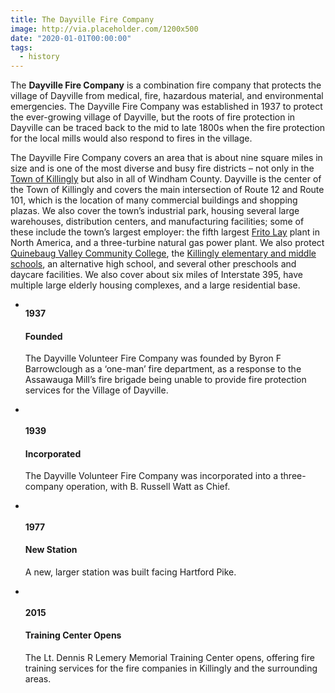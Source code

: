```yaml
---
title: The Dayville Fire Company
image: http://via.placeholder.com/1200x500
date: "2020-01-01T00:00:00"
tags:
  - history
---
```

The **Dayville Fire Company** is a combination fire company that protects the village of Dayville from medical, fire, hazardous material, and environmental emergencies. The Dayville Fire Company was established in 1937 to protect the ever-growing village of Dayville, but the roots of fire protection in Dayville can be traced back to the mid to late 1800s when the fire protection for the local mills would also respond to fires in the village.

<!-- more -->

The Dayville Fire Company covers an area that is about nine square miles in size and is one of the most diverse and busy fire districts – not only in the <a href="https://www.killingly.org/">Town of Killingly</a> but also in all of Windham County. Dayville is the center of the Town of Killingly and covers the main intersection of Route 12 and Route 101, which is the location of many commercial buildings and shopping plazas. We also cover the town’s industrial park, housing several large warehouses, distribution centers, and manufacturing facilities; some of these include the town’s largest employer: the fifth largest <a href="https://www.fritolay.com/">Frito Lay</a> plant in North America, and a three-turbine natural gas power plant. We also protect <a href="https://qvcc.edu/">Quinebaug Valley Community College</a>, the <a href="https://www.killinglyschools.org/">Killingly elementary and middle schools</a>, an alternative high school, and several other preschools and daycare facilities. We also cover about six miles of Interstate 395, have multiple large elderly housing complexes, and a large residential base.

<!-- more -->

<div class="container text-center">
  <div class="row">
    <div class="col-lg-12">
      <!-- <h3 class="text-center">Timeline Title</h3>
      <p>
        Lorem ipsum dolor sit amet, consectetur adipisicing elit, sed do eiusmod tempor incididunt ut labore et dolore magna aliqua. Ut enim ad minim veniam, quis nostrud exercitation ullamco laboris nisi ut aliquip ex ea commodo consequat. Duis aute irure dolor in reprehenderit in voluptate velit esse cillum dolore eu fugiat nulla pariatur. Excepteur sint occaecat cupidatat non proident, sunt in culpa qui officia deserunt mollit anim id est laborum.
      </p> -->
      <ul class="timeline">
        <li>
          <div class="timeline-image">
            <img class="img-fluid" src="https://dayvillefire.org/img/about/prym.jpg#thumbnail" alt="">
          </div>
          <div class="timeline-panel">
            <div class="timeline-heading">
              <h4 style="margin-top: 0;">1937</h4>
              <h4 class="subheading">Founded</h4>
            </div>
            <div class="timeline-body">
              <p class="text-muted">
                The Dayville Volunteer Fire Company was founded by Byron F Barrowclough as a ‘one-man’ fire department, as a response to the Assawauga Mill’s fire brigade being unable to provide fire protection services for the Village of Dayville.
              </p>
            </div>
          </div>
          <div class="line"></div>
        </li>
        <li class="timeline-inverted">
          <div class="timeline-image">
            <img class="img-fluid" src="https://dayvillefire.org/img/about/prym.jpg#thumbnail" alt="">
          </div>
          <div class="timeline-panel">
            <div class="timeline-heading">
              <h4>1939</h4>
              <h4 class="subheading">Incorporated</h4>
            </div>
            <div class="timeline-body">
              <p class="text-muted">
                The Dayville Volunteer Fire Company was incorporated into a three-company operation, with B. Russell Watt as Chief.
              </p>
            </div>
          </div>
          <div class="line"></div>
        </li>
        <li>
          <div class="timeline-image">
            <img class="img-fluid" src="https://dayvillefire.org/img/about/station.jpg#thumbnail" alt="">
          </div>
          <div class="timeline-panel">
            <div class="timeline-heading">
              <h4>1977</h4>
              <h4 class="subheading">New Station</h4>
            </div>
            <div class="timeline-body">
              <p class="text-muted">
                A new, larger station was built facing Hartford Pike.
              </p>
            </div>
          </div>
          <div class="line"></div>
        </li>
        <li class="timeline-inverted">
          <div class="timeline-image">
            <img class="img-fluid" src="https://dayvillefire.org/img/about/training-center.jpg#thumbnail" alt="">
          </div>
          <div class="timeline-panel">
            <div class="timeline-heading">
              <h4>2015</h4>
              <h4 class="subheading">Training Center Opens</h4>
            </div>
            <div class="timeline-body">
              <p class="text-muted">
                The Lt. Dennis R Lemery Memorial Training Center opens, offering fire training services for the fire companies in Killingly and the surrounding areas.
              </p>
            </div>
          </div>
        </li>
      </ul>
    </div>
  </div>
</div>